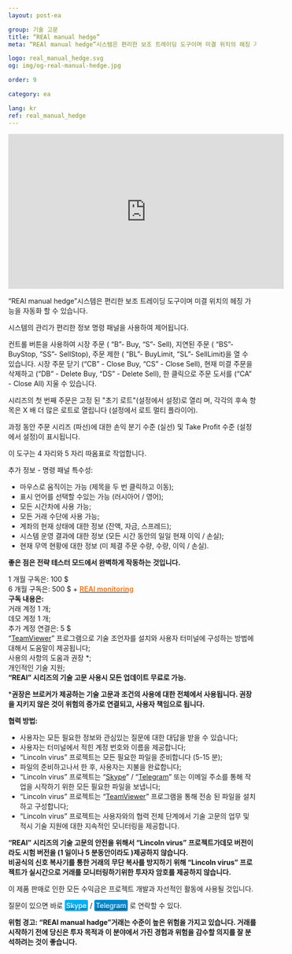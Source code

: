 ```yaml
---
layout: post-ea

group: 기술 고문 
title: “REAl manual hedge”
meta: “REAl manual hedge”시스템은 편리한 보조 트레이딩 도구이며 미결 위치의 헤징 가능을 자동화 할 수 있습니다. 이 제품 판매로 인한 모든 수익금은 프로젝트 개발과 자선적인 활동에 사용될 것입니다.

logo: real_manual_hedge.svg
og: img/og-real-manual-hedge.jpg

order: 9

category: ea

lang: kr
ref: real_manual_hedge
---
```


<div class="video-container mb-3">
  <iframe class="mx-auto d-block" width="560" height="315" src="https://www.youtube.com/embed/rZQnHByerlY?rel=0&amp;controls=2&amp;showinfo=0" frameborder="0" allow="autoplay; encrypted-media" allowfullscreen> </iframe>
</div>


“REAl manual hedge”시스템은 편리한 보조 트레이딩 도구이며 미결 위치의 헤징 가능을 자동화 할 수 있습니다.

시스템의 관리가 편리한 정보 명령 패널을 사용하여 제어됩니다.

컨트롤 버튼을 사용하여 시장 주문 ( “B”- Buy, “S”- Sell), 지연된 주문 ( “BS”- BuyStop, “SS”- SellStop), 주문 제한 ( “BL”- BuyLimit,  “SL”- SellLimit)을 열 수 있습니다. 시장 주문 닫기 (“CB” - Close Buy, “CS” - Close Sell), 현재 미결 주문을 삭제하고 (“DB” - Delete Buy, “DS” - Delete Sell), 한 클릭으로 주문 도서를 (“CA” - Close All) 지울 수 있습니다.

시리즈의 첫 번째 주문은 고정 된 "초기 로트"(설정에서 설정)로 열리 며, 각각의 후속 항목은 X 배 더 많은 로트로 열립니다 (설정에서 로트 멀티 플라이어).

과정 동안 주문 시리즈 (파선)에 대한 손익 분기 수준 (실선) 및 Take Profit 수준 (설정에서 설정)이 표시됩니다.

이 도구는 4 자리와 5 자리 따옴표로 작업합니다.

추가 정보 - 명령 패널 특수성:
  - 마우스로 움직이는 가능 (제목을 두 번 클릭하고 이동);
  - 표시 언어를 선택할 수있는 가능 (러시아어 / 영어);
  - 모든 시간차에 사용 가능;
  - 모든 거래 수단에 사용 가능;
  - 계좌의 현재 상태에 대한 정보 (잔액, 자금, 스프레드);
  - 시스템 운영 결과에 대한 정보 (모든 시간 동안의 일일 현재 이익 / 손실);
  - 현재 무역 현황에 대한 정보 (미 체결 주문 수량, 수량, 이익 / 손실).
  
  **좋은 점은 전략 테스터 모드에서 완벽하게 작동하는 것입니다.**
  
  1 개월 구독은: 100 $  
  6 개월 구독은: 500 $ + **<a href="https://lincolnvirus.com/projects/kr/forex/real_monitoring.html" target="_blank"><span style="color:#f07e20">REAl monitoring</span></a>**  
  **구독 내용은:**  
  거래 계정 1 개;  
  데모 계정 1 개;  
  추가 계정 연결은: 5 $  
  “<a href="https://www.teamviewer.com/" target="_blank">TeamViewer</a>” 프로그램으로 기술 조언자를 설치와 사용자 터미널에 구성하는 방법에 대해서 도움말이 제공됩니다;  
  사용의 사항의 도움과 권장 *;  
  개인적인 기술 지원;  
  **“REAl” 시리즈의 기술 고문 사용시 모든 업데이트 무료로 가능.**
  
***권장은 브로커가 제공하는 기술 고문과 조건의 사용에 대한 전체에서 사용됩니다. 권장을 지키지 않은 것이 위험의 증가로 연결되고, 사용자 책임으로 됩니다.**

**협력 방법:**  

- 사용자는 모든 필요한 정보와 관심있는 질문에 대한 대답을 받을 수 있습니다;  
- 사용자는 터미널에서 적힌 계정 번호와 이름을 제공합니다;  
- “Lincoln virus” 프로젝트는 모든 필요한 파일을 준비합니다 (5-15 분);  
- 파일의 준비하고나서 한 후, 사용자는 지불을 완료합니다;  
- “Lincoln virus” 프로젝트는 “<a href="skype:chutkoy89?call" target="_blank">Skype</a>” / “<a href="https://t.me/chutkoy" target="_blank">Telegram</a>” 또는 이메일 주소를 통해 작업을 시작하기 위한 모든 필요한 파일을 보냅니다;  
- “Lincoln virus” 프로젝트는 “<a href="https://www.teamviewer.com/" target="_blank">TeamViewer</a>” 프로그램을 통해 전송 된 파일을 설치하고 구성합니다;  
- “Lincoln virus” 프로젝트는 사용자와의 협력 전체 단계에서 기술 고문의 업무 및 적시 기술 지원에 대한 지속적인 모니터링을 제공합니다.  

**“REAl” 시리즈의 기술 고문의 안전을 위해서 “Lincoln virus” 프로젝트가데모 버전이라도 시험 버전을 (1 일이나  5 분동안이라도 )제공하지 않습니다.**  
**비공식의 신호 복사기를 통한 거래의 무단 복사를 방지하기 위해 “Lincoln virus” 프로젝트가 실시간으로 거래를 모니터링하기위한 투자자 암호를 제공하지 않습니다.**  

이 제품 판매로 인한 모든 수익금은 프로젝트 개발과 자선적인 활동에 사용될 것입니다.

질문이 있으면 바로 <a href="skype:chutkoy89?call" target="_blank"><span style="background-color:#00aff0; color:white; padding:3px; border-radius: 3px">Skype</span></a> / <a href="https://t.me/chutkoy" target="_blank"><span style="background-color:#0088cc; color:white; padding:3px; border-radius: 3px">Telegram</span></a> 로 연락할 수 있다.

**위험 경고: “REAl manual hadge”거래는 수준이 높은 위험을 가지고 있습니다. 거래를 시작하기 전에 당신은 투자 목적과 이 분야에서 가진 경험과 위험을 감수할 의지를 잘 분석하려는 것이 좋습니다.**
